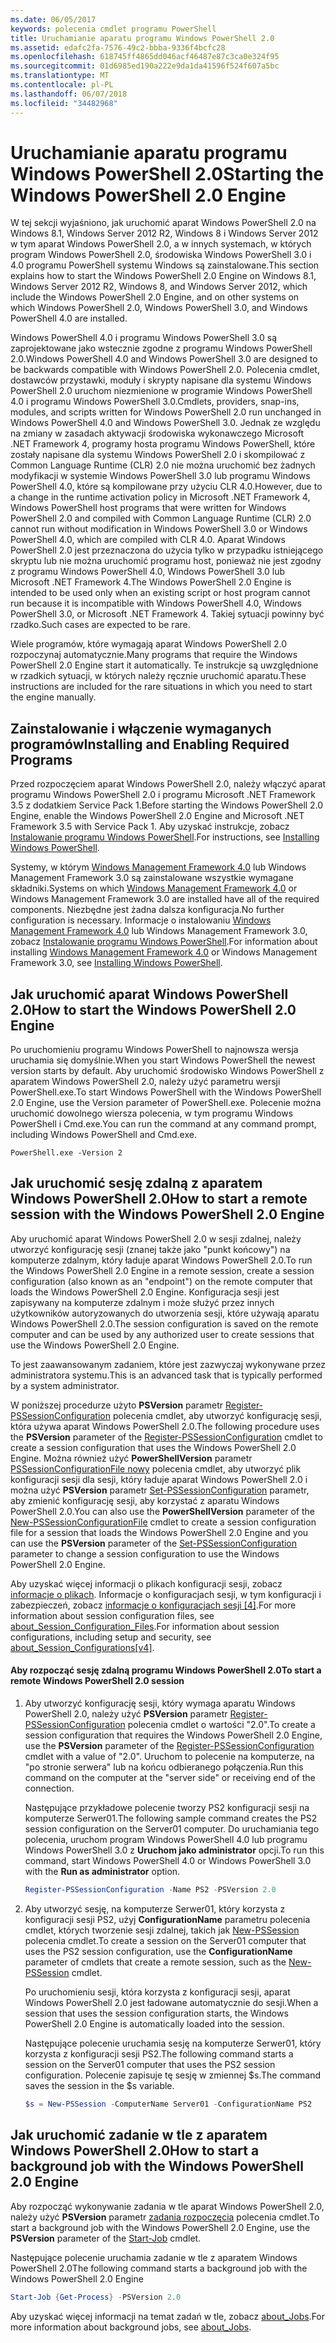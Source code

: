```yaml
---
ms.date: 06/05/2017
keywords: polecenia cmdlet programu PowerShell
title: Uruchamianie aparatu programu Windows PowerShell 2.0
ms.assetid: edafc2fa-7576-49c2-bbba-9336f4bcfc28
ms.openlocfilehash: 618745ff4865dd046acf46487e87c3ca0e324f95
ms.sourcegitcommit: 01d6985ed190a222e9da1da41596f524f607a5bc
ms.translationtype: MT
ms.contentlocale: pl-PL
ms.lasthandoff: 06/07/2018
ms.locfileid: "34482968"
---
```

# <a name="starting-the-windows-powershell-20-engine"></a><span data-ttu-id="141ca-103">Uruchamianie aparatu programu Windows PowerShell 2.0</span><span class="sxs-lookup"><span data-stu-id="141ca-103">Starting the Windows PowerShell 2.0 Engine</span></span>

<span data-ttu-id="141ca-104">W tej sekcji wyjaśniono, jak uruchomić aparat Windows PowerShell 2.0 na Windows 8.1, Windows Server 2012 R2, Windows 8 i Windows Server 2012 w tym aparat Windows PowerShell 2.0, a w innych systemach, w których program Windows PowerShell 2.0, środowiska Windows PowerShell 3.0 i 4.0 programu PowerShell systemu Windows są zainstalowane.</span><span class="sxs-lookup"><span data-stu-id="141ca-104">This section explains how to start the Windows PowerShell 2.0 Engine on Windows 8.1, Windows Server 2012 R2, Windows 8, and Windows Server 2012, which include the Windows PowerShell 2.0 Engine, and on other systems on which Windows PowerShell 2.0, Windows PowerShell 3.0, and Windows PowerShell 4.0 are installed.</span></span>

<span data-ttu-id="141ca-105">Windows PowerShell 4.0 i programu Windows PowerShell 3.0 są zaprojektowane jako wstecznie zgodne z programu Windows PowerShell 2.0.</span><span class="sxs-lookup"><span data-stu-id="141ca-105">Windows PowerShell 4.0 and Windows PowerShell 3.0 are designed to be backwards compatible with Windows PowerShell 2.0.</span></span> <span data-ttu-id="141ca-106">Polecenia cmdlet, dostawców przystawki, moduły i skrypty napisane dla systemu Windows PowerShell 2.0 uruchom niezmienione w programie Windows PowerShell 4.0 i programu Windows PowerShell 3.0.</span><span class="sxs-lookup"><span data-stu-id="141ca-106">Cmdlets, providers, snap-ins, modules, and scripts written for Windows PowerShell 2.0 run unchanged in Windows PowerShell 4.0 and Windows PowerShell 3.0.</span></span> <span data-ttu-id="141ca-107">Jednak ze względu na zmiany w zasadach aktywacji środowiska wykonawczego Microsoft .NET Framework 4, programy hosta programu Windows PowerShell, które zostały napisane dla systemu Windows PowerShell 2.0 i skompilować z Common Language Runtime (CLR) 2.0 nie można uruchomić bez żadnych modyfikacji w systemie Windows PowerShell 3.0 lub programu Windows PowerShell 4.0, które są kompilowane przy użyciu CLR 4.0.</span><span class="sxs-lookup"><span data-stu-id="141ca-107">However, due to a change in the runtime activation policy in Microsoft .NET Framework 4, Windows PowerShell host programs that were written for Windows PowerShell 2.0 and compiled with Common Language Runtime (CLR) 2.0 cannot run without modification in Windows PowerShell 3.0 or Windows PowerShell 4.0, which are compiled with CLR 4.0.</span></span> <span data-ttu-id="141ca-108">Aparat Windows PowerShell 2.0 jest przeznaczona do użycia tylko w przypadku istniejącego skryptu lub nie można uruchomić programu host, ponieważ nie jest zgodny z programu Windows PowerShell 4.0, Windows PowerShell 3.0 lub Microsoft .NET Framework 4.</span><span class="sxs-lookup"><span data-stu-id="141ca-108">The Windows PowerShell 2.0 Engine is intended to be used only when an existing script or host program cannot run because it is incompatible with Windows PowerShell 4.0, Windows PowerShell 3.0, or Microsoft .NET Framework 4.</span></span> <span data-ttu-id="141ca-109">Takiej sytuacji powinny być rzadko.</span><span class="sxs-lookup"><span data-stu-id="141ca-109">Such cases are expected to be rare.</span></span>

<span data-ttu-id="141ca-110">Wiele programów, które wymagają aparat Windows PowerShell 2.0 rozpoczynaj automatycznie.</span><span class="sxs-lookup"><span data-stu-id="141ca-110">Many programs that require the Windows PowerShell 2.0 Engine start it automatically.</span></span> <span data-ttu-id="141ca-111">Te instrukcje są uwzględnione w rzadkich sytuacji, w których należy ręcznie uruchomić aparatu.</span><span class="sxs-lookup"><span data-stu-id="141ca-111">These instructions are included for the rare situations in which you need to start the engine manually.</span></span>

## <a name="installing-and-enabling-required-programs"></a><span data-ttu-id="141ca-112">Zainstalowanie i włączenie wymaganych programów</span><span class="sxs-lookup"><span data-stu-id="141ca-112">Installing and Enabling Required Programs</span></span>

<span data-ttu-id="141ca-113">Przed rozpoczęciem aparat Windows PowerShell 2.0, należy włączyć aparat programu Windows PowerShell 2.0 i programu Microsoft .NET Framework 3.5 z dodatkiem Service Pack 1.</span><span class="sxs-lookup"><span data-stu-id="141ca-113">Before starting the Windows PowerShell 2.0 Engine, enable the Windows PowerShell 2.0 Engine and Microsoft .NET Framework 3.5 with Service Pack 1.</span></span> <span data-ttu-id="141ca-114">Aby uzyskać instrukcje, zobacz [Instalowanie programu Windows PowerShell](Installing-Windows-PowerShell.md).</span><span class="sxs-lookup"><span data-stu-id="141ca-114">For instructions, see [Installing Windows PowerShell](Installing-Windows-PowerShell.md).</span></span>

<span data-ttu-id="141ca-115">Systemy, w którym [Windows Management Framework 4.0](http://go.microsoft.com/fwlink/?LinkID=293881) lub Windows Management Framework 3.0 są zainstalowane wszystkie wymagane składniki.</span><span class="sxs-lookup"><span data-stu-id="141ca-115">Systems on which [Windows Management Framework 4.0](http://go.microsoft.com/fwlink/?LinkID=293881) or Windows Management Framework 3.0 are installed have all of the required components.</span></span> <span data-ttu-id="141ca-116">Niezbędne jest żadna dalsza konfiguracja.</span><span class="sxs-lookup"><span data-stu-id="141ca-116">No further configuration is necessary.</span></span> <span data-ttu-id="141ca-117">Informacje o instalowaniu [Windows Management Framework 4.0](http://go.microsoft.com/fwlink/?LinkID=293881) lub Windows Management Framework 3.0, zobacz [Instalowanie programu Windows PowerShell](Installing-Windows-PowerShell.md).</span><span class="sxs-lookup"><span data-stu-id="141ca-117">For information about installing [Windows Management Framework 4.0](http://go.microsoft.com/fwlink/?LinkID=293881) or Windows Management Framework 3.0, see [Installing Windows PowerShell](Installing-Windows-PowerShell.md).</span></span>

## <a name="how-to-start-the-windows-powershell-20-engine"></a><span data-ttu-id="141ca-118">Jak uruchomić aparat Windows PowerShell 2.0</span><span class="sxs-lookup"><span data-stu-id="141ca-118">How to start the Windows PowerShell 2.0 Engine</span></span>

<span data-ttu-id="141ca-119">Po uruchomieniu programu Windows PowerShell to najnowsza wersja uruchamia się domyślnie.</span><span class="sxs-lookup"><span data-stu-id="141ca-119">When you start Windows PowerShell the newest version starts by default.</span></span> <span data-ttu-id="141ca-120">Aby uruchomić środowisko Windows PowerShell z aparatem Windows PowerShell 2.0, należy użyć parametru wersji PowerShell.exe.</span><span class="sxs-lookup"><span data-stu-id="141ca-120">To start Windows PowerShell with the Windows PowerShell 2.0 Engine, use the Version parameter of PowerShell.exe.</span></span> <span data-ttu-id="141ca-121">Polecenie można uruchomić dowolnego wiersza polecenia, w tym programu Windows PowerShell i Cmd.exe.</span><span class="sxs-lookup"><span data-stu-id="141ca-121">You can run the command at any command prompt, including Windows PowerShell and Cmd.exe.</span></span>

```
PowerShell.exe -Version 2
```

## <a name="how-to-start-a-remote-session-with-the-windows-powershell-20-engine"></a><span data-ttu-id="141ca-122">Jak uruchomić sesję zdalną z aparatem Windows PowerShell 2.0</span><span class="sxs-lookup"><span data-stu-id="141ca-122">How to start a remote session with the Windows PowerShell 2.0 Engine</span></span>

<span data-ttu-id="141ca-123">Aby uruchomić aparat Windows PowerShell 2.0 w sesji zdalnej, należy utworzyć konfigurację sesji (znanej także jako "punkt końcowy") na komputerze zdalnym, który ładuje aparat Windows PowerShell 2.0.</span><span class="sxs-lookup"><span data-stu-id="141ca-123">To run the Windows PowerShell 2.0 Engine in a remote session, create a session configuration (also known as an "endpoint") on the remote computer that loads the Windows PowerShell 2.0 Engine.</span></span> <span data-ttu-id="141ca-124">Konfiguracja sesji jest zapisywany na komputerze zdalnym i może służyć przez innych użytkowników autoryzowanych do utworzenia sesji, które używają aparatu Windows PowerShell 2.0.</span><span class="sxs-lookup"><span data-stu-id="141ca-124">The session configuration is saved on the remote computer and can be used by any authorized user to create sessions that use the Windows PowerShell 2.0 Engine.</span></span>

<span data-ttu-id="141ca-125">To jest zaawansowanym zadaniem, które jest zazwyczaj wykonywane przez administratora systemu.</span><span class="sxs-lookup"><span data-stu-id="141ca-125">This is an advanced task that is typically performed by a system administrator.</span></span>

<span data-ttu-id="141ca-126">W poniższej procedurze użyto **PSVersion** parametr [Register-PSSessionConfiguration](https://technet.microsoft.com/library/e9152ae2-bd6d-4056-9bc7-dc1893aa29ea) polecenia cmdlet, aby utworzyć konfigurację sesji, która używa aparat Windows PowerShell 2.0.</span><span class="sxs-lookup"><span data-stu-id="141ca-126">The following procedure uses the **PSVersion** parameter of the [Register-PSSessionConfiguration](https://technet.microsoft.com/library/e9152ae2-bd6d-4056-9bc7-dc1893aa29ea) cmdlet to create a session configuration that uses the Windows PowerShell 2.0 Engine.</span></span> <span data-ttu-id="141ca-127">Można również użyć **PowerShellVersion** parametr [PSSessionConfigurationFile nowy](https://technet.microsoft.com/library/5f3e3633-6e90-479c-aea9-ba45a1954866) polecenia cmdlet, aby utworzyć plik konfiguracji sesji dla sesji, który ładuje aparat Windows PowerShell 2.0 i można użyć **PSVersion** parametr [Set-PSSessionConfiguration](https://technet.microsoft.com/library/b21fbad3-1759-4260-b206-dcb8431cd6ea) parametr, aby zmienić konfigurację sesji, aby korzystać z aparatu Windows PowerShell 2.0.</span><span class="sxs-lookup"><span data-stu-id="141ca-127">You can also use the **PowerShellVersion** parameter of the [New-PSSessionConfigurationFile](https://technet.microsoft.com/library/5f3e3633-6e90-479c-aea9-ba45a1954866) cmdlet to create a session configuration file for a session that loads the Windows PowerShell 2.0 Engine and you can use the **PSVersion** parameter of the [Set-PSSessionConfiguration](https://technet.microsoft.com/library/b21fbad3-1759-4260-b206-dcb8431cd6ea) parameter to change a session configuration to use the Windows PowerShell 2.0 Engine.</span></span>

<span data-ttu-id="141ca-128">Aby uzyskać więcej informacji o plikach konfiguracji sesji, zobacz [informacje o plikach](https://technet.microsoft.com/library/c7217447-1ebf-477b-a8ef-4dbe9a1473b8). Informacje o konfiguracjach sesji, w tym konfiguracji i zabezpieczeń, zobacz [informacje o konfiguracjach sesji [4]](https://technet.microsoft.com/library/a2fbe12a-350c-4d04-be50-24102824e3ab).</span><span class="sxs-lookup"><span data-stu-id="141ca-128">For more information about session configuration files, see [about_Session_Configuration_Files](https://technet.microsoft.com/library/c7217447-1ebf-477b-a8ef-4dbe9a1473b8).For information about session configurations, including setup and security, see [about_Session_Configurations[v4]](https://technet.microsoft.com/library/a2fbe12a-350c-4d04-be50-24102824e3ab).</span></span>

#### <a name="to-start-a-remote-windows-powershell-20-session"></a><span data-ttu-id="141ca-129">Aby rozpocząć sesję zdalną programu Windows PowerShell 2.0</span><span class="sxs-lookup"><span data-stu-id="141ca-129">To start a remote Windows PowerShell 2.0 session</span></span>

1. <span data-ttu-id="141ca-130">Aby utworzyć konfigurację sesji, który wymaga aparatu Windows PowerShell 2.0, należy użyć **PSVersion** parametr [Register-PSSessionConfiguration](https://technet.microsoft.com/library/e9152ae2-bd6d-4056-9bc7-dc1893aa29ea) polecenia cmdlet o wartości "2.0".</span><span class="sxs-lookup"><span data-stu-id="141ca-130">To create a session configuration that requires the Windows PowerShell 2.0 Engine, use the **PSVersion** parameter of the [Register-PSSessionConfiguration](https://technet.microsoft.com/library/e9152ae2-bd6d-4056-9bc7-dc1893aa29ea) cmdlet with a value of "2.0".</span></span> <span data-ttu-id="141ca-131">Uruchom to polecenie na komputerze, na "po stronie serwera" lub na końcu odbieranego połączenia.</span><span class="sxs-lookup"><span data-stu-id="141ca-131">Run this command on the computer at the "server side" or receiving end of the connection.</span></span>

   <span data-ttu-id="141ca-132">Następujące przykładowe polecenie tworzy PS2 konfiguracji sesji na komputerze Serwer01.</span><span class="sxs-lookup"><span data-stu-id="141ca-132">The following sample command creates the PS2 session configuration on the Server01 computer.</span></span> <span data-ttu-id="141ca-133">Do uruchamiania tego polecenia, uruchom program Windows PowerShell 4.0 lub programu Windows PowerShell 3.0 z **Uruchom jako administrator** opcji.</span><span class="sxs-lookup"><span data-stu-id="141ca-133">To run this command, start Windows PowerShell 4.0 or Windows PowerShell 3.0 with the **Run as administrator** option.</span></span>

   ```powershell
   Register-PSSessionConfiguration -Name PS2 -PSVersion 2.0
   ```

2. <span data-ttu-id="141ca-134">Aby utworzyć sesję, na komputerze Serwer01, który korzysta z konfiguracji sesji PS2, użyj **ConfigurationName** parametru polecenia cmdlet, których tworzenie sesji zdalnej, takich jak [New-PSSession](https://technet.microsoft.com/library/76f6628c-054c-4eda-ba7a-a6f28daaa26f) polecenia cmdlet.</span><span class="sxs-lookup"><span data-stu-id="141ca-134">To create a session on the Server01 computer that uses the PS2 session configuration, use the **ConfigurationName** parameter of cmdlets that create a remote session, such as the [New-PSSession](https://technet.microsoft.com/library/76f6628c-054c-4eda-ba7a-a6f28daaa26f) cmdlet.</span></span>

   <span data-ttu-id="141ca-135">Po uruchomieniu sesji, która korzysta z konfiguracji sesji, aparat Windows PowerShell 2.0 jest ładowane automatycznie do sesji.</span><span class="sxs-lookup"><span data-stu-id="141ca-135">When a session that uses the session configuration starts, the Windows PowerShell 2.0 Engine is automatically loaded into the session.</span></span>

   <span data-ttu-id="141ca-136">Następujące polecenie uruchamia sesję na komputerze Serwer01, który korzysta z konfiguracji sesji PS2.</span><span class="sxs-lookup"><span data-stu-id="141ca-136">The following command starts a session on the Server01 computer that uses the PS2 session configuration.</span></span> <span data-ttu-id="141ca-137">Polecenie zapisuje tę sesję w zmiennej $s.</span><span class="sxs-lookup"><span data-stu-id="141ca-137">The command saves the session in the $s variable.</span></span>

   ```powershell
   $s = New-PSSession -ComputerName Server01 -ConfigurationName PS2
   ```

## <a name="how-to-start-a-background-job-with-the-windows-powershell-20-engine"></a><span data-ttu-id="141ca-138">Jak uruchomić zadanie w tle z aparatem Windows PowerShell 2.0</span><span class="sxs-lookup"><span data-stu-id="141ca-138">How to start a background job with the Windows PowerShell 2.0 Engine</span></span>

<span data-ttu-id="141ca-139">Aby rozpocząć wykonywanie zadania w tle aparat Windows PowerShell 2.0, należy użyć **PSVersion** parametr [zadania rozpoczęcia](https://technet.microsoft.com/library/2bc04935-0deb-4ec0-b856-d7290cca6442) polecenia cmdlet.</span><span class="sxs-lookup"><span data-stu-id="141ca-139">To start a background job with the Windows PowerShell 2.0 Engine, use the **PSVersion** parameter of the [Start-Job](https://technet.microsoft.com/library/2bc04935-0deb-4ec0-b856-d7290cca6442) cmdlet.</span></span>

<span data-ttu-id="141ca-140">Następujące polecenie uruchamia zadanie w tle z aparatem Windows PowerShell 2.0</span><span class="sxs-lookup"><span data-stu-id="141ca-140">The following command starts a background job with the Windows PowerShell 2.0 Engine</span></span>

```powershell
Start-Job {Get-Process} -PSVersion 2.0
```

<span data-ttu-id="141ca-141">Aby uzyskać więcej informacji na temat zadań w tle, zobacz [about_Jobs](/powershell/module/microsoft.powershell.core/about/about_jobs).</span><span class="sxs-lookup"><span data-stu-id="141ca-141">For more information about background jobs, see [about_Jobs](/powershell/module/microsoft.powershell.core/about/about_jobs).</span></span>